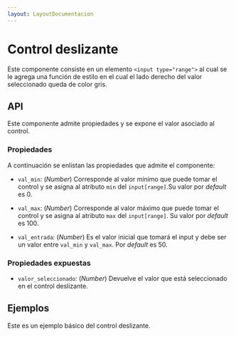 ```yaml
---
layout: LayoutDocumentacion
---
```


# Control deslizante

Este componente consiste en un elemento `<input type="range">` al cual se le agrega una función de estilo en el cual el lado derecho del valor seleccionado queda de color gris.

<section id="api">

## API

Este componente admite propiedades y se expone el valor asociado al control.

### Propiedades

A continuación se enlistan las propiedades que admite el componente:

- `val_min`: (_Number_) Corresponde al valor mínimo que puede tomar el control y se asigna al atributo `min` del `input[range]`.Su valor por _default_ es 0.

- `val_max`: (_Number_) Corresponde al valor máximo que puede tomar el control y se asigna al atributo `max` del `input[range]`. Su valor por _default_ es 100.

- `val_entrada`: (_Number_) Es el valor inicial que tomará el input y debe ser un valor entre `val_min` y `val_max`. Por _default_ es 50.

### Propiedades expuestas

- `valor_seleccionado`: (_Number_) Devuelve el valor que está seleccionado en el control deslizante.

</section>

<section id="ejemplos">

## Ejemplos

Este es un ejemplo básico del control deslizante.

<utils-ejemplo-doc ruta="control-deslizante/default.vue"/>

</section>

